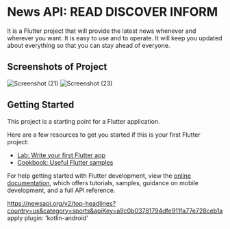 # News API: READ DISCOVER INFORM

It is a Flutter project that will provide the latest news whenever and wherever you want. It is easy to use and to operate. It will keep you updated about everything so that you can stay ahead of everyone.

## Screenshots of Project
![Screenshot (21)](https://github.com/Banner-19/News-API-Read-Discover-Inform/assets/115279831/01a4e107-e4dc-4c59-bf1b-693a92cced65)
![Screenshot (23)](https://github.com/Banner-19/News-API-Read-Discover-Inform/assets/115279831/c2627afb-6944-4a91-90b5-1200790952d5)


## Getting Started


This project is a starting point for a Flutter application.

Here are a few resources to get you started if this is your first Flutter project:

- [Lab: Write your first Flutter app](https://docs.flutter.dev/get-started/codelab)
- [Cookbook: Useful Flutter samples](https://docs.flutter.dev/cookbook)

For help getting started with Flutter development, view the
[online documentation](https://docs.flutter.dev/), which offers tutorials,
samples, guidance on mobile development, and a full API reference.

https://newsapi.org/v2/top-headlines?country=us&category=sports&apiKey=a9c0b03781794dfe911fa77e728ceb1a
apply plugin: 'kotlin-android'
